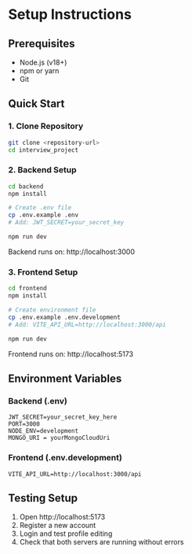 # Setup Instructions

## Prerequisites
- Node.js (v18+)
- npm or yarn
- Git

## Quick Start

### 1. Clone Repository
```bash
git clone <repository-url>
cd interview_project
```

### 2. Backend Setup
```bash
cd backend
npm install

# Create .env file
cp .env.example .env
# Add: JWT_SECRET=your_secret_key

npm run dev
```
Backend runs on: http://localhost:3000

### 3. Frontend Setup
```bash
cd frontend
npm install

# Create environment file
cp .env.example .env.development
# Add: VITE_API_URL=http://localhost:3000/api

npm run dev
```
Frontend runs on: http://localhost:5173

## Environment Variables

### Backend (.env)
```
JWT_SECRET=your_secret_key_here
PORT=3000
NODE_ENV=development
MONGO_URI = yourMongoCloudUri
```

### Frontend (.env.development)
```
VITE_API_URL=http://localhost:3000/api
```

## Testing Setup
1. Open http://localhost:5173
2. Register a new account
3. Login and test profile editing
4. Check that both servers are running without errors



